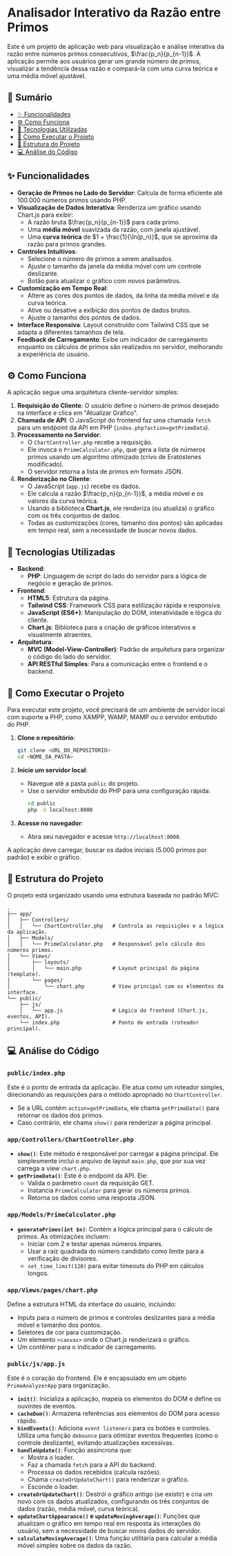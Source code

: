 # Analisador Interativo da Razão entre Primos

Este é um projeto de aplicação web para visualização e análise interativa da razão entre números primos consecutivos, $\frac{p_n}{p_{n-1}}$. A aplicação permite aos usuários gerar um grande número de primos, visualizar a tendência dessa razão e compará-la com uma curva teórica e uma média móvel ajustável.

## 📜 Sumário

- [✨ Funcionalidades](#-funcionalidades)
- [⚙️ Como Funciona](#️-como-funciona)
- [🚀 Tecnologias Utilizadas](#-tecnologias-utilizadas)
- [🔧 Como Executar o Projeto](#-como-executar-o-projeto)
- [📂 Estrutura do Projeto](#-estrutura-do-projeto)
- [💻 Análise do Código](#-análise-do-código)

## ✨ Funcionalidades

- **Geração de Primos no Lado do Servidor**: Calcula de forma eficiente até 100.000 números primos usando PHP.
- **Visualização de Dados Interativa**: Renderiza um gráfico usando Chart.js para exibir:
    - A razão bruta $\frac{p_n}{p_{n-1}}$ para cada primo.
    - Uma **média móvel** suavizada da razão, com janela ajustável.
    - Uma **curva teórica** de $1 + \frac{1}{\ln(p_n)}$, que se aproxima da razão para primos grandes.
- **Controles Intuitivos**:
    - Selecione o número de primos a serem analisados.
    - Ajuste o tamanho da janela da média móvel com um controle deslizante.
    - Botão para atualizar o gráfico com novos parâmetros.
- **Customização em Tempo Real**:
    - Altere as cores dos pontos de dados, da linha da média móvel e da curva teórica.
    - Ative ou desative a exibição dos pontos de dados brutos.
    - Ajuste o tamanho dos pontos de dados.
- **Interface Responsiva**: Layout construído com Tailwind CSS que se adapta a diferentes tamanhos de tela.
- **Feedback de Carregamento**: Exibe um indicador de carregamento enquanto os cálculos de primos são realizados no servidor, melhorando a experiência do usuário.

## ⚙️ Como Funciona

A aplicação segue uma arquitetura cliente-servidor simples:

1.  **Requisição do Cliente**: O usuário define o número de primos desejado na interface e clica em "Atualizar Gráfico".
2.  **Chamada de API**: O JavaScript do frontend faz uma chamada `fetch` para um endpoint da API em PHP (`index.php?action=getPrimeData`).
3.  **Processamento no Servidor**:
    - O `ChartController.php` recebe a requisição.
    - Ele invoca o `PrimeCalculator.php`, que gera a lista de números primos usando um algoritmo otimizado (crivo de Eratóstenes modificado).
    - O servidor retorna a lista de primos em formato JSON.
4.  **Renderização no Cliente**:
    - O JavaScript (`app.js`) recebe os dados.
    - Ele calcula a razão $\frac{p_n}{p_{n-1}}$, a média móvel e os valores da curva teórica.
    - Usando a biblioteca **Chart.js**, ele renderiza (ou atualiza) o gráfico com os três conjuntos de dados.
    - Todas as customizações (cores, tamanho dos pontos) são aplicadas em tempo real, sem a necessidade de buscar novos dados.

## 🚀 Tecnologias Utilizadas

- **Backend**:
    - **PHP**: Linguagem de script do lado do servidor para a lógica de negócio e geração de primos.
- **Frontend**:
    - **HTML5**: Estrutura da página.
    - **Tailwind CSS**: Framework CSS para estilização rápida e responsiva.
    - **JavaScript (ES6+)**: Manipulação do DOM, interatividade e lógica do cliente.
    - **Chart.js**: Biblioteca para a criação de gráficos interativos e visualmente atraentes.
- **Arquitetura**:
    - **MVC (Model-View-Controller)**: Padrão de arquitetura para organizar o código do lado do servidor.
    - **API RESTful Simples**: Para a comunicação entre o frontend e o backend.

## 🔧 Como Executar o Projeto

Para executar este projeto, você precisará de um ambiente de servidor local com suporte a PHP, como XAMPP, WAMP, MAMP ou o servidor embutido do PHP.

1.  **Clone o repositório**:
    ```bash
    git clone <URL_DO_REPOSITORIO>
    cd <NOME_DA_PASTA>
    ```

2.  **Inicie um servidor local**:
    - Navegue até a pasta `public` do projeto.
    - Use o servidor embutido do PHP para uma configuração rápida:
      ```bash
      cd public
      php -S localhost:8000
      ```

3.  **Acesse no navegador**:
    - Abra seu navegador e acesse `http://localhost:8000`.

A aplicação deve carregar, buscar os dados iniciais (5.000 primos por padrão) e exibir o gráfico.

## 📂 Estrutura do Projeto

O projeto está organizado usando uma estrutura baseada no padrão MVC:

```
.
├── app/
│   ├── Controllers/
│   │   └── ChartController.php   # Controla as requisições e a lógica da aplicação.
│   ├── Models/
│   │   └── PrimeCalculator.php   # Responsável pelo cálculo dos números primos.
│   └── Views/
│       ├── layouts/
│       │   └── main.php          # Layout principal da página (template).
│       └── pages/
│           └── chart.php         # View principal com os elementos da interface.
└── public/
    ├── js/
    │   └── app.js                # Lógica do frontend (Chart.js, eventos, API).
    └── index.php                 # Ponto de entrada (roteador principal).
```

## 💻 Análise do Código

### `public/index.php`

Este é o ponto de entrada da aplicação. Ele atua como um roteador simples, direcionando as requisições para o método apropriado no `ChartController`.

- Se a URL contém `action=getPrimeData`, ele chama `getPrimeData()` para retornar os dados dos primos.
- Caso contrário, ele chama `show()` para renderizar a página principal.

### `app/Controllers/ChartController.php`

- **`show()`**: Este método é responsável por carregar a página principal. Ele simplesmente inclui o arquivo de layout `main.php`, que por sua vez carrega a view `chart.php`.
- **`getPrimeData()`**: Este é o endpoint da API. Ele:
    - Valida o parâmetro `count` da requisição GET.
    - Instancia `PrimeCalculator` para gerar os números primos.
    - Retorna os dados como uma resposta JSON.

### `app/Models/PrimeCalculator.php`

- **`generatePrimes(int $n)`**: Contém a lógica principal para o cálculo de primos. As otimizações incluem:
    - Iniciar com 2 e testar apenas números ímpares.
    - Usar a raiz quadrada do número candidato como limite para a verificação de divisores.
    - `set_time_limit(120)` para evitar timeouts do PHP em cálculos longos.

### `app/Views/pages/chart.php`

Define a estrutura HTML da interface do usuário, incluindo:
- Inputs para o número de primos e controles deslizantes para a média móvel e tamanho dos pontos.
- Seletores de cor para customização.
- Um elemento `<canvas>` onde o Chart.js renderizará o gráfico.
- Um contêiner para o indicador de carregamento.

### `public/js/app.js`

Este é o coração do frontend. Ele é encapsulado em um objeto `PrimeAnalyzerApp` para organização.
- **`init()`**: Inicializa a aplicação, mapeia os elementos do DOM e define os ouvintes de eventos.
- **`cacheDom()`**: Armazena referências aos elementos do DOM para acesso rápido.
- **`bindEvents()`**: Adiciona `event listeners` para os botões e controles. Utiliza uma função `debounce` para otimizar eventos frequentes (como o controle deslizante), evitando atualizações excessivas.
- **`handleUpdate()`**: Função assíncrona que:
    - Mostra o loader.
    - Faz a chamada `fetch` para a API do backend.
    - Processa os dados recebidos (calcula razões).
    - Chama `createOrUpdateChart()` para renderizar o gráfico.
    - Esconde o loader.
- **`createOrUpdateChart()`**: Destrói o gráfico antigo (se existir) e cria um novo com os dados atualizados, configurando os três conjuntos de dados (razão, média móvel, curva teórica).
- **`updateChartAppearance()` e `updateMovingAverage()`**: Funções que atualizam o gráfico em tempo real em resposta às interações do usuário, sem a necessidade de buscar novos dados do servidor.
- **`calculateMovingAverage()`**: Uma função utilitária para calcular a média móvel simples sobre os dados da razão.

